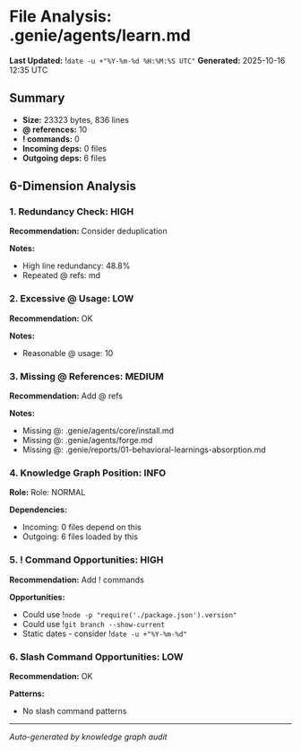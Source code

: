 # File Analysis: .genie/agents/learn.md
**Last Updated:** !`date -u +"%Y-%m-%d %H:%M:%S UTC"`
**Generated:** 2025-10-16 12:35 UTC

## Summary

- **Size:** 23323 bytes, 836 lines
- **@ references:** 10
- **! commands:** 0
- **Incoming deps:** 0 files
- **Outgoing deps:** 6 files

## 6-Dimension Analysis

### 1. Redundancy Check: HIGH

**Recommendation:** Consider deduplication

**Notes:**
- High line redundancy: 48.8%
- Repeated @ refs: md

### 2. Excessive @ Usage: LOW

**Recommendation:** OK

**Notes:**
- Reasonable @ usage: 10

### 3. Missing @ References: MEDIUM

**Recommendation:** Add @ refs

**Notes:**
- Missing @: .genie/agents/core/install.md
- Missing @: .genie/agents/forge.md
- Missing @: .genie/reports/01-behavioral-learnings-absorption.md

### 4. Knowledge Graph Position: INFO

**Role:** Role: NORMAL

**Dependencies:**
- Incoming: 0 files depend on this
- Outgoing: 6 files loaded by this

### 5. ! Command Opportunities: HIGH

**Recommendation:** Add ! commands

**Opportunities:**
- Could use !`node -p "require('./package.json').version"`
- Could use !`git branch --show-current`
- Static dates - consider !`date -u +"%Y-%m-%d"`

### 6. Slash Command Opportunities: LOW

**Recommendation:** OK

**Patterns:**
- No slash command patterns

---

*Auto-generated by knowledge graph audit*
